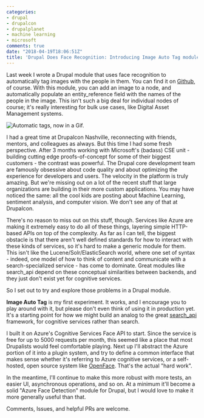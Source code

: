 ```yaml
---
categories:
- drupal
- drupalcon
- drupalplanet
- machine learning
- microsoft
comments: true
date: "2018-04-19T18:06:51Z"
title: 'Drupal Does Face Recognition: Introducing Image Auto Tag module'
---
```


Last week I wrote a Drupal module that uses face recognition to automatically tag images with the people in them. You can find it on [Github](https://github.com/ohthehugemanatee/image_auto_tag), of course. With this module, you can add an image to a node, and automatically populate an entity_reference field with the names of the people in the image. This isn't such a big deal for individual nodes of course; it's really interesting for bulk use cases, like Digital Asset Management systems.

![Automatic tags, now in a Gif.](/images/image-auto-tag.gif)

I had a great time at Drupalcon Nashville, reconnecting with friends, mentors, and colleagues as always. But this time I had some fresh perspective. After 3 months working with Microsoft's (badass) CSE unit - building cutting edge proofs-of-concept for some of their biggest customers - the contrast was powerful. The Drupal core development team are famously obsessive about code quality and about optimizing the experience for developers and users. The velocity in the platform is truly amazing. But we're missing out on a lot of the recent stuff that large organizations are building in their more custom applications. You may have noticed the same: all the cool kids are posting about Machine Learning, sentiment analysis, and computer vision. We don't see any of that at Drupalcon.

There's no reason to miss out on this stuff, though. Services like Azure are making it extremely easy to do all of these things, layering simple HTTP-based APIs on top of the complexity. As far as I can tell, the biggest obstacle is that there aren't well defined standards for how to interact with these kinds of services, so it's hard to make a generic module for them. This isn't like the Lucene/Solr/ElasticSearch world, where one set of syntax - indeed, one model of how to think of content and communicate with a search-specialized service - has come to dominate. Great modules like search_api depend on these conceptual similarities between backends, and they just don't exist yet for cognitive services.

So I set out to try and explore those problems in a Drupal module.

**Image Auto Tag** is my first experiment. It works, and I encourage you to play around with it, but please don't even think of using it in production yet. It's a starting point for how we might build an analog to the great [search_api](https://drupal.org/project/search_api) framework, for cognitive services rather than search.

I built it on Azure's Cognitive Services Face API to start. Since the service is free for up to 5000 requests per month, this seemed like a place that most Drupalists would feel comfortable playing. Next up I'll abstract the Azure portion of it into a plugin system, and try to define a common interface that makes sense whether it's referring to Azure cognitive services, or a self-hosted, open source system like [OpenFace](https://cmusatyalab.github.io/openface/). That's the actual "hard work".

In the meantime, I'll continue to make this more robust with more tests, an easier UI, asynchronous operations, and so on. At a minimum it'll become a solid "Azure Face Detection" module for Drupal, but I would love to make it more generally useful than that.

Comments, Issues, and helpful PRs are welcome.
